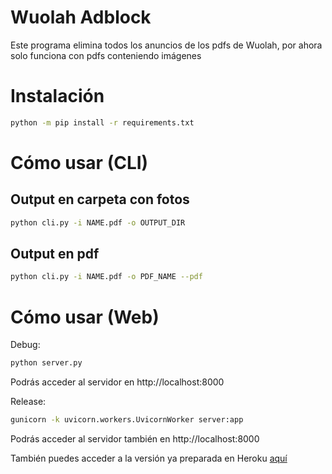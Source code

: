 # Wuolah Adblock
Este programa elimina todos los anuncios de los pdfs de Wuolah, por ahora solo funciona con pdfs conteniendo imágenes

# Instalación
```bash
python -m pip install -r requirements.txt
```

# Cómo usar (CLI)
## Output en carpeta con fotos
```bash
python cli.py -i NAME.pdf -o OUTPUT_DIR
```
## Output en pdf
```bash
python cli.py -i NAME.pdf -o PDF_NAME --pdf
```

# Cómo usar (Web)
Debug:
```bash
python server.py
```
Podrás acceder al servidor en http://localhost:8000

Release:
```bash
gunicorn -k uvicorn.workers.UvicornWorker server:app
```
Podrás acceder al servidor también en http://localhost:8000

También puedes acceder a la versión ya preparada en Heroku [aquí](https://wuolah-adblock.herokuapp.com)
